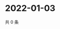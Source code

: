 # 2022-01-03

共 0 条

<!-- BEGIN WEIBO -->
<!-- 最后更新时间 Mon Jan 03 2022 10:35:24 GMT+0800 (China Standard Time) -->

<!-- END WEIBO -->
